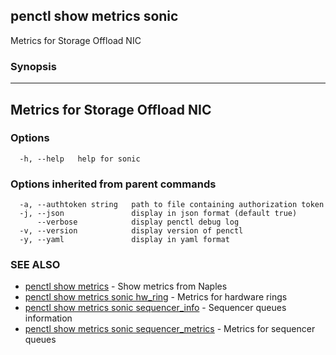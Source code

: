 ## penctl show metrics sonic

Metrics for Storage Offload NIC

### Synopsis



---------------------------------
 Metrics for Storage Offload NIC
---------------------------------


### Options

```
  -h, --help   help for sonic
```

### Options inherited from parent commands

```
  -a, --authtoken string   path to file containing authorization token
  -j, --json               display in json format (default true)
      --verbose            display penctl debug log
  -v, --version            display version of penctl
  -y, --yaml               display in yaml format
```

### SEE ALSO
* [penctl show metrics](penctl_show_metrics.md)	 - Show metrics from Naples
* [penctl show metrics sonic hw_ring](penctl_show_metrics_sonic_hw_ring.md)	 - Metrics for hardware rings
* [penctl show metrics sonic sequencer_info](penctl_show_metrics_sonic_sequencer_info.md)	 - Sequencer queues information
* [penctl show metrics sonic sequencer_metrics](penctl_show_metrics_sonic_sequencer_metrics.md)	 - Metrics for sequencer queues

